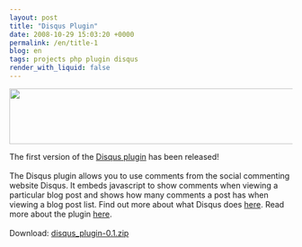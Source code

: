 ```yaml
---
layout: post
title: "Disqus Plugin"
date: 2008-10-29 15:03:20 +0000
permalink: /en/title-1
blog: en
tags: projects php plugin disqus
render_with_liquid: false
---
```


<p><img src="http://manual.b2evolution.net/images/f/fd/Disqus-logo2.png" alt="" width="533" height="99" /></p>
<p><span class="postbody">The first version of the <a class="postlink" href="http://manual.b2evolution.net/Plugins/disqus_plugin" target="_blank">Disqus plugin</a> has been released! <br /> <br /> The Disqus plugin allows you to use comments from the social commenting website Disqus. It embeds javascript to show comments when viewing a particular blog post and shows how many comments a post has when viewing a blog post list. Find out more about what Disqus does <a class="postlink" href="http://www.disqus.com/docs/about/" target="_blank">here</a>. Read more about the plugin <a href="http://manual.b2evolution.net/Plugins/disqus_plugin">here</a>. <br /> <br /> Download: <a class="postlink" href="http://downloads.sourceforge.net/evocms-plugins/disqus_plugin-0.1.zip" target="_blank">disqus_plugin-0.1.zip</a></span></p>
<div class="sharethis">
        <script type="text/javascript" language="javascript">
          SHARETHIS.addEntry( {
            title : 'Disqus Plugin',
              url   : 'http://www.ianlewis.org/en/title-1'}, 
            { button: true }
          ) ;
        </script></div>
